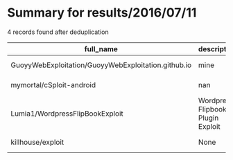 
# Summary for results/2016/07/11
    
4 records found after deduplication

| full_name | description | html_url | matched_list | matched_count | pushed_at | size | stargazers_count | language | forks_count | vul_ids |
|-----------------------------------------------------|-----------------------------------|------------------------------------------------------------------------|----------------|-----------------|---------------------------|--------|--------------------|------------|---------------|-----------|
| GuoyyWebExploitation/GuoyyWebExploitation.github.io | mine | https://github.com/GuoyyWebExploitation/GuoyyWebExploitation.github.io | ['exploit'] | 1 | 2016-07-11 12:26:23+00:00 | 60197 | 0 | HTML | 0 | [] |
| mymortal/cSploit-android | nan | https://github.com/mymortal/cSploit-android | ['sploit'] | 1 | 2016-07-11 02:11:34+00:00 | 35796 | 0 | Java | 0 | [] |
| Lumia1/WordpressFlipBookExploit | Wordpress Flipbook Plugin Exploit | https://github.com/Lumia1/WordpressFlipBookExploit | ['exploit'] | 1 | 2016-07-11 18:32:49+00:00 | 1 | 0 | PHP | 0 | [] |
| killhouse/exploit | None | https://github.com/killhouse/exploit | ['exploit'] | 1 | 2016-07-11 21:20:36+00:00 | 0 | 0 | | 0 | [] |
